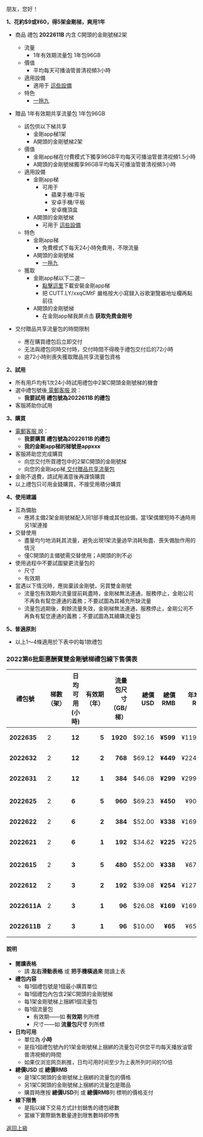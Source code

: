 朋友，您好！

<strong>1、花約$9或¥60，得5架金剛梯，爽用1年</strong>
- 商品 禮包<strong> 2022611B </strong> 内含 C開頭的金剛號梯2架
  - 流量
    - 1年有效期流量包 1年包96GB
  - 價值
    - 平均每天可播油管普清视頻3小時
  - 適用設備
    - 適用于 [這些設備](https://github.com/a2zitpro/web/blob/master/LadderFree/kkDictionary/KKLadderConfigration/KKLadderConfigration.md)
  - 特色
    - [一拖九](https://github.com/a2zitpro/web/blob/master/LadderFree/kkDictionary/OneForNine.md)
- 贈品 1年有效期共享流量包 1年包96GB
  - 該包供以下梯共享
    - 金剛app梯1架
    - A開頭的金剛號梯2架
  - 價值
    - 金剛app梯在付費模式下獨享96GB平均每天可播油管普清视頻1.5小時
    - A開頭的金剛號梯獨享96GB平均每天可播油管普清视頻3小時
  - 適用設備
    - 金剛app梯
      - 可用于
        - 蘋果手機/平板
        - 安卓手機/平板
        - 安卓機頂盒
    - A開頭的金剛號梯
      - 可用于 [這些設備](https://github.com/a2zitpro/web/blob/master/LadderFree/kkDictionary/KKLadderConfigration/KKLadderConfigration.md)
  - 特色
    - 金剛app梯
      - 免費模式下每天24小時免費用，不限流量
    - A開頭的金剛號梯
      - [一拖九](https://github.com/a2zitpro/web/blob/master/LadderFree/kkDictionary/OneForNine.md)
  - 獲取
    - 金剛app梯以下二選一
      - [點擊這里](https://CUTT.LY/xxqCMtF)下載安裝金剛app梯
      - 把 CUTT.LY/xxqCMtF 嚴格按大小寫録入谷歌瀏覽器地址欄再點前往
    - A開頭的金剛號梯
      - 在金刚app梯我屏点击<strong> 获取免费金刚号</strong>

- 交付贈品共享流量包的時間限制
  - 應在購買禮包后立即交付
  - 无法與禮包同時交付時，交付時間不得晚于禮包交付后的72小時
  - 逾72小時則喪失獲取贈品共享流量包資格

<Strong>2、試用 </Strong>
  - 所有用戶均有1次24小時試用禮包中2架C開頭金剛號梯的機會
  - 選中禮包號後[ 電郵客服 ](mailto:cs@a2zit.us)說：
    - <strong> 我要試用 禮包號為2022611B 的禮包</strong>
  - 客服將助你試用

<Strong>3、購買 </Strong>
  - [ 電郵客服 ](mailto:cs@a2zit.us)說：
    - <strong> 我要購買 禮包號為2022611B 的禮包</strong>
    - <strong> 我的金剛app梯的梯號是appxxx</strong>
  - 客服將助您完成購買
    - 向您交付所買禮包中的2架C開頭的金剛號梯
    - 向您的金剛app梯[ 交付贈品共享流量包 ](https://github.com/atzitpro/web/blob/master/LadderFree/kkDictionary/Price/DeliveryPoints.md)
  - 金剛不退費，請試用滿意後再謹慎購買
  - 以上禮包只可用金錢購買，不接受用積分購買

<Strong>4、使用建議 </Strong>

 - 互為備胎
    - 應將主備2架金剛號梯配入同1部手機或其他設備，當1架偶爾短時不通時用另1架連接
  - 交替使用
    - 盡量均勻地消耗其流量，避免出現1架流量過早消耗殆盡、喪失備胎作用的情況
    - 僅C開頭的主備號需交替使用；A開頭的則不必
  - 使用過程中不要試圖變更流量包的
    - 尺寸
    - 有效期
  - 當遇以下情況時，應拋棄該金剛號，另買雙金剛號
    - 流量包有效期内流量提前耗盡時，金剛梯無法連通，服務停止，金剛公司不再負有幫您連通的義務；不要試圖為其補充所缺流量
    - 流量包過期後，剩餘流量失效，金剛梯無法連通，服務停止，金剛公司不再負有幫您連通的義務；不要試圖為其續購流量包

<Strong>5、普適原則</Strong>
- 以上1～4條適用於下表中的每1款禮包


### 2022第6批鉅惠酬賓雙金剛號梯禮包線下售價表


|禮包號| 梯數（架） | 日均可用(小時)| 有效期（年） | 流量包尺寸（GB/梯） | 總價 USD| 總價 RMB| 年均價RMB|月均價RMB| 匯率 | 線下限售(單) | 線下庫存|
|-----|-----|-------|---:|---:|-------:|------:|------:|----:|---|------|--|
| <strong> 2022635|2| <strong> 12| <strong> 5| <strong> 1920|$92.16| <strong> ¥599|¥119.81|¥9.98 | 6.50 |10,000| 有貨|
| <strong> 2022632|2| <strong> 12| <strong> 2| <strong> 768|$69.12| <strong> ¥449|¥224.50 |¥18.71| 6.50 |10,000 | 有貨|
| <strong> 2022631|2| <strong> 12| <strong> 1| <strong> 384|$46.08| <strong> ¥299|¥299.00 |¥24.92| 6.50 |10,000 | 有貨|
||||||||||||
| <strong> 2022625|2| <strong> 6| <strong> 5| <strong> 960|$69.23| <strong> ¥450|¥90.00|¥7.50| 6.50 |10,000| 有貨|
| <strong> 2022622|2| <strong> 6| <strong> 2| <strong> 384|$52.00| <strong> ¥338|¥169.00 |¥14.08| 6.50 |10,000 | 有貨|
| <strong> 2022621|2| <strong> 6| <strong> 1| <strong> 192|$34.62| <strong> ¥225|¥225.00 |¥18.75| 6.50 |10,000 | 有貨|
||||||||||||
| <strong> 2022615|2| <strong> 3| <strong> 5| <strong> 480|$52.00| <strong> ¥338|¥67.60| ¥5.63 | 6.50 |10,000| 有貨|
| <strong> 2022612|2| <strong> 3| <strong> 2| <strong> 192|$39.08| <strong> ¥254|¥127.00 |¥10.58| 6.50 |10,000 | 有貨|
| <strong> 2022611A|2| <strong> 3| <strong> 1| <strong> 96|$26.08| <strong> ¥169|¥169.00 |¥14.08| 6.50 |10,000 | 有貨|
| <strong> 2022611B|2| <strong> 3| <strong> 1| <strong>  96| $10.00| <strong> ¥65|¥65.00 |¥5.42| 6.50 |10,000 | 有貨|

#### 說明

<!--
- 上表所列禮包是為酬謝長期跟隨金剛的忠誠用戶而備
- 對金剛公司品德、產品質量尚持懷疑態度的新用戶請繞行
-->
- <Strong> 閱讀表格</Strong>
  - 請 <Strong>左右滑動表格</Strong> 或 <Strong>把手機橫過來</Strong> 閱讀上表
- <Strong>禮包内容 </Strong>
  - 每1個禮包號是1個最小購買單位
  - 每1個禮包內包含2架C開頭的金剛號梯
  - 每1架金剛號梯上捆綁1個流量包
  - 每1個流量包
    - 有效期——如<strong> 有效期 </strong>列所標
    - 尺寸——如<strong> 流量包尺寸 </strong>列所標
- <strong>日均可用 </strong>
  - 單位為<strong> 小時</strong>
  - 是指1個禮包號內的1架金剛號梯上捆綁的流量包可供您平均每天播放油管普清視頻的時間
  - 如果仅浏览网页刷推，日均可用时间至少为上表所列时间的10倍
- <strong>總價USD </strong>或<strong> 總價RMB </strong>
  - 是1架C開頭的金剛號梯上捆綁的流量包的價格
  - 另1架C開頭的金剛號梯上捆綁的流量包是贈品
  - 購買時應按<strong> 總價USD</strong>列 或<strong> 總價RMB</strong>列 標明的價格支付
- <strong>線下限售</strong>
  - 是指以線下交易方式計划銷售的禮包總數
  - 當線下實際銷售數量達到限售數時即停售

[返回上級](https://github.com/a2zitpro/web/blob/master/LadderFree/kkDictionary/Price/KKDTPrice.md)
